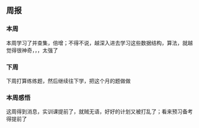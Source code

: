 ## 周报
### 本周
本周学习了并查集，倍增；不得不说，越深入进去学习这些数据结构，算法，就越觉得很神奇，，，太强了
### 下周
下周打算练练题，然后继续往下学，把这个月的题做做
### 本周感悟
这周得到消息，实训课提前了，就贼无语，好好的计划又被打乱了；看来预习备考得提前了
